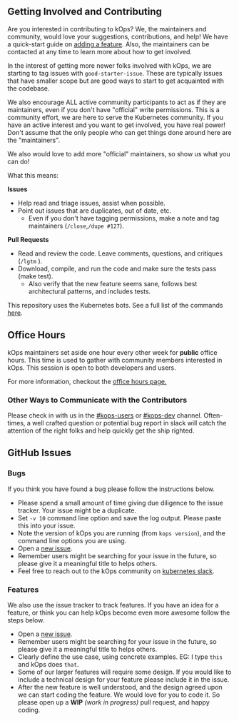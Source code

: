 ## Getting Involved and Contributing

Are you interested in contributing to kOps? We, the maintainers and community,
would love your suggestions, contributions, and help! We have a quick-start
guide on [adding a feature](adding_a_feature.md). Also, the
maintainers can be contacted at any time to learn more about how to get
involved.

In the interest of getting more newer folks involved with kOps, we are starting to
tag issues with `good-starter-issue`. These are typically issues that have
smaller scope but are good ways to start to get acquainted with the codebase.

We also encourage ALL active community participants to act as if they are
maintainers, even if you don't have "official" write permissions. This is a
community effort, we are here to serve the Kubernetes community. If you have an
active interest and you want to get involved, you have real power! Don't assume
that the only people who can get things done around here are the "maintainers".

We also would love to add more "official" maintainers, so show us what you can
do!

What this means:

__Issues__

- Help read and triage issues, assist when possible.
- Point out issues that are duplicates, out of date, etc.
    - Even if you don't have tagging permissions, make a note and tag maintainers (`/close`,`/dupe #127`).

__Pull Requests__

- Read and review the code. Leave comments, questions, and critiques (`/lgtm` ).
- Download, compile, and run the code and make sure the tests pass (make test).
    - Also verify that the new feature seems sane, follows best architectural patterns, and includes tests.

This repository uses the Kubernetes bots.  See a full list of the commands [here](
https://go.k8s.io/bot-commands).


## Office Hours

kOps maintainers set aside one hour every other week for **public** office hours. This time is used to gather with community members interested in kOps. This session is open to both developers and users.

For more information, checkout the [office hours page.](../welcome/office_hours.md)

### Other Ways to Communicate with the Contributors

Please check in with us in the [#kops-users](https://kubernetes.slack.com/messages/kops-users/) or [#kops-dev](https://kubernetes.slack.com/messages/kops-dev/) channel. Often-times, a well crafted question or potential bug report in slack will catch the attention of the right folks and help quickly get the ship righted.

## GitHub Issues


### Bugs

If you think you have found a bug please follow the instructions below.

- Please spend a small amount of time giving due diligence to the issue tracker. Your issue might be a duplicate.
- Set `-v 10` command line option and save the log output. Please paste this into your issue.
- Note the version of kOps you are running (from `kops version`), and the command line options you are using.
- Open a [new issue](https://github.com/kubernetes/kops/issues/new).
- Remember users might be searching for your issue in the future, so please give it a meaningful title to helps others.
- Feel free to reach out to the kOps community on [kubernetes slack](https://kubernetes.slack.com/messages/kops-dev/).


### Features

We also use the issue tracker to track features. If you have an idea for a feature, or think you can help kOps become even more awesome follow the steps below.

- Open a [new issue](https://github.com/kubernetes/kops/issues/new).
- Remember users might be searching for your issue in the future, so please give it a meaningful title to helps others.
- Clearly define the use case, using concrete examples. EG: I type `this` and kOps does `that`.
- Some of our larger features will require some design. If you would like to include a technical design for your feature please include it in the issue.
- After the new feature is well understood, and the design agreed upon we can start coding the feature. We would love for you to code it. So please open up a **WIP** *(work in progress)* pull request, and happy coding.
